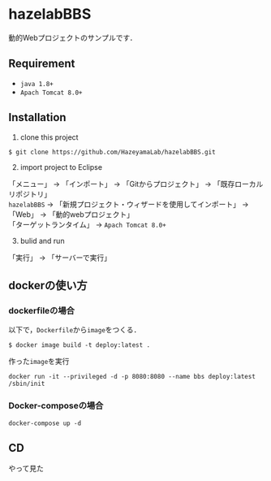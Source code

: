 # hazelabBBS

動的Webプロジェクトのサンプルです．  

## Requirement

- `java 1.8+`
- `Apach Tomcat 8.0+`

## Installation

1. clone this project

```
$ git clone https://github.com/HazeyamaLab/hazelabBBS.git
```

2. import project to Eclipse

  「メニュー」 -> 「インポート」 -> 「Gitからプロジェクト」 -> 「既存ローカルリポジトリ」  
  `hazelabBBS` -> 「新規プロジェクト・ウィザードを使用してインポート」 -> 「Web」 -> 「動的webプロジェクト」  
  「ターゲットランタイム」 -> `Apach Tomcat 8.0+`


3. bulid and run

  「実行」 -> 「サーバーで実行」


## dockerの使い方
### dockerfileの場合
以下で，`Dockerfile`から`image`をつくる．
```
$ docker image build -t deploy:latest .
```
作った`image`を実行
```
docker run -it --privileged -d -p 8080:8080 --name bbs deploy:latest /sbin/init
```

### Docker-composeの場合
```
docker-compose up -d
```

## CD
やって見た
